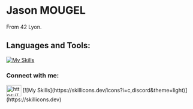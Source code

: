 # Jason MOUGEL
From 42 Lyon.

## Languages and Tools:

[![My Skills](https://skillicons.dev/icons?i=c,cpp,python,bash,docker&theme=light)](https://skillicons.dev)

### Connect with me:
<p align="left">
<a href="https://linkedin.com/in/https://www.linkedin.com/in/jason-m-19ab68285/" target="blank"><img align="center" src="https://raw.githubusercontent.com/rahuldkjain/github-profile-readme-generator/master/src/images/icons/Social/linked-in-alt.svg" alt="https://www.linkedin.com/in/jason-m-19ab68285/" height="30" width="40" /></a>
[![My Skills](https://skillicons.dev/icons?i=c,discord&theme=light)](https://skillicons.dev)
</p>

